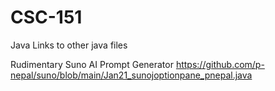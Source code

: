 # CSC-151
Java
Links to other java files

Rudimentary Suno AI Prompt Generator
https://github.com/p-nepal/suno/blob/main/Jan21_sunojoptionpane_pnepal.java
